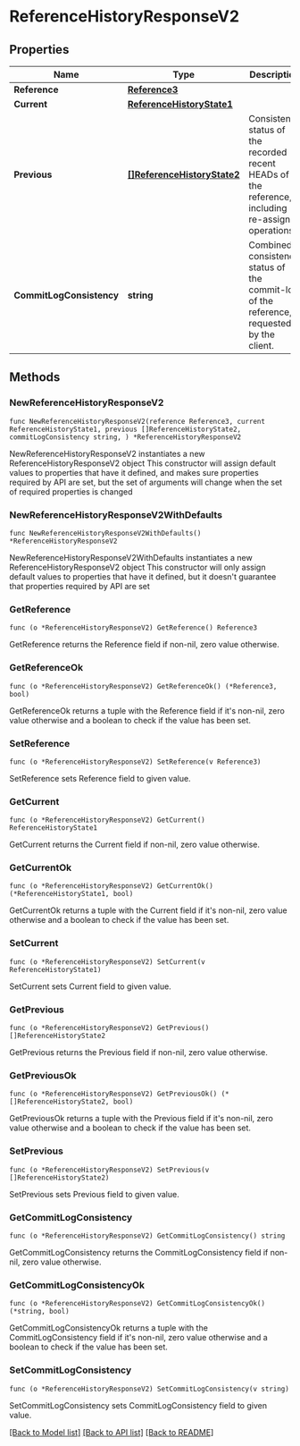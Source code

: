 # ReferenceHistoryResponseV2

## Properties

Name | Type | Description | Notes
------------ | ------------- | ------------- | -------------
**Reference** | [**Reference3**](Reference3.md) |  | 
**Current** | [**ReferenceHistoryState1**](ReferenceHistoryState1.md) |  | 
**Previous** | [**[]ReferenceHistoryState2**](ReferenceHistoryState2.md) | Consistency status of the recorded recent HEADs of the reference, including re-assign operations. | 
**CommitLogConsistency** | **string** | Combined consistency status of the commit-log of the reference, if requested by the client. | 

## Methods

### NewReferenceHistoryResponseV2

`func NewReferenceHistoryResponseV2(reference Reference3, current ReferenceHistoryState1, previous []ReferenceHistoryState2, commitLogConsistency string, ) *ReferenceHistoryResponseV2`

NewReferenceHistoryResponseV2 instantiates a new ReferenceHistoryResponseV2 object
This constructor will assign default values to properties that have it defined,
and makes sure properties required by API are set, but the set of arguments
will change when the set of required properties is changed

### NewReferenceHistoryResponseV2WithDefaults

`func NewReferenceHistoryResponseV2WithDefaults() *ReferenceHistoryResponseV2`

NewReferenceHistoryResponseV2WithDefaults instantiates a new ReferenceHistoryResponseV2 object
This constructor will only assign default values to properties that have it defined,
but it doesn't guarantee that properties required by API are set

### GetReference

`func (o *ReferenceHistoryResponseV2) GetReference() Reference3`

GetReference returns the Reference field if non-nil, zero value otherwise.

### GetReferenceOk

`func (o *ReferenceHistoryResponseV2) GetReferenceOk() (*Reference3, bool)`

GetReferenceOk returns a tuple with the Reference field if it's non-nil, zero value otherwise
and a boolean to check if the value has been set.

### SetReference

`func (o *ReferenceHistoryResponseV2) SetReference(v Reference3)`

SetReference sets Reference field to given value.


### GetCurrent

`func (o *ReferenceHistoryResponseV2) GetCurrent() ReferenceHistoryState1`

GetCurrent returns the Current field if non-nil, zero value otherwise.

### GetCurrentOk

`func (o *ReferenceHistoryResponseV2) GetCurrentOk() (*ReferenceHistoryState1, bool)`

GetCurrentOk returns a tuple with the Current field if it's non-nil, zero value otherwise
and a boolean to check if the value has been set.

### SetCurrent

`func (o *ReferenceHistoryResponseV2) SetCurrent(v ReferenceHistoryState1)`

SetCurrent sets Current field to given value.


### GetPrevious

`func (o *ReferenceHistoryResponseV2) GetPrevious() []ReferenceHistoryState2`

GetPrevious returns the Previous field if non-nil, zero value otherwise.

### GetPreviousOk

`func (o *ReferenceHistoryResponseV2) GetPreviousOk() (*[]ReferenceHistoryState2, bool)`

GetPreviousOk returns a tuple with the Previous field if it's non-nil, zero value otherwise
and a boolean to check if the value has been set.

### SetPrevious

`func (o *ReferenceHistoryResponseV2) SetPrevious(v []ReferenceHistoryState2)`

SetPrevious sets Previous field to given value.


### GetCommitLogConsistency

`func (o *ReferenceHistoryResponseV2) GetCommitLogConsistency() string`

GetCommitLogConsistency returns the CommitLogConsistency field if non-nil, zero value otherwise.

### GetCommitLogConsistencyOk

`func (o *ReferenceHistoryResponseV2) GetCommitLogConsistencyOk() (*string, bool)`

GetCommitLogConsistencyOk returns a tuple with the CommitLogConsistency field if it's non-nil, zero value otherwise
and a boolean to check if the value has been set.

### SetCommitLogConsistency

`func (o *ReferenceHistoryResponseV2) SetCommitLogConsistency(v string)`

SetCommitLogConsistency sets CommitLogConsistency field to given value.



[[Back to Model list]](../README.md#documentation-for-models) [[Back to API list]](../README.md#documentation-for-api-endpoints) [[Back to README]](../README.md)


